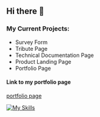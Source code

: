## Hi there 👋

### My Current Projects:
- Survey Form
- Tribute Page
- Technical Documentation Page
- Product Landing Page
- Portfolio Page

#### Link to my portfolio page
[portfolio page](https://cmlevine5.github.io/portfolio)

[![My Skills](https://skillicons.dev/icons?i=html,css)](https://skillicons.dev)

<!--
**cmlevine5/cmlevine5** is a ✨ _special_ ✨ repository because its `README.md` (this file) appears on your GitHub profile.

Here are some ideas to get you started:

- 🔭 I’m currently working on ...
- 🌱 I’m currently learning ...
- 👯 I’m looking to collaborate on ...
- 🤔 I’m looking for help with ...
- 💬 Ask me about ...
- 📫 How to reach me: ...
- 😄 Pronouns: ...
- ⚡ Fun fact: ...
-->
